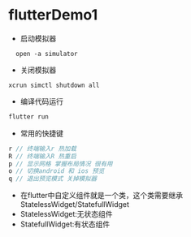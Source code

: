 # flutterDemo1

- 启动模拟器

```shell
  open -a simulator
```
- 关闭模拟器  

```
xcrun simctl shutdown all
```

- 编译代码运行

```dart
flutter run
```

- 常用的快捷键

```dart
r // 终端输入r 热加载
R // 终端输入R 热重启  
p // 显示网格 掌握布局情况 很有用
o // 切换android 和 ios 预览
q // 退出预览模式 关掉模拟器  
```

- 在flutter中自定义组件就是一个类，这个类需要继承StatelessWidget/StatefullWidget  
- StatelessWidget:无状态组件
- StatefullWidget:有状态组件